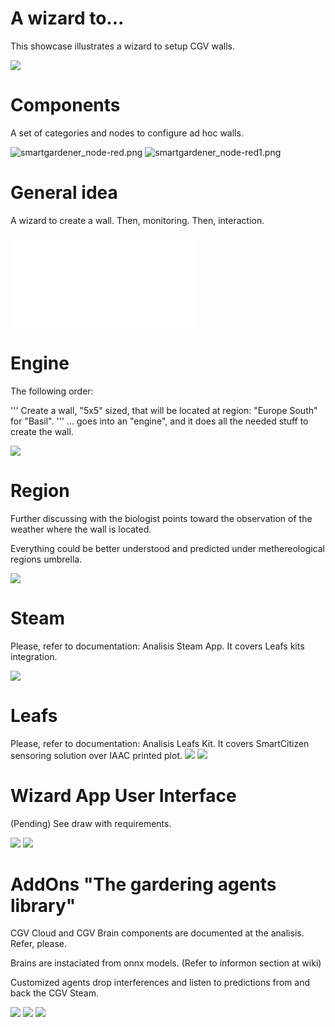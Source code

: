 A wizard to...
===================
This showcase illustrates a wizard to setup CGV walls.

![](sg-nr-map.png)

Components
=================
A set of categories and nodes to configure ad hoc walls.

![smartgardener_node-red.png](smartgardener_node-red.png)
![smartgardener_node-red1.png](smartgardener_node-red1.png)

General idea
================
A wizard to create a wall. Then, monitoring. Then, interaction.

![](sg-nd-base.json)

Engine
============
The following order: 

'''
Create a wall, "5x5" sized, that will be located
at region: "Europe South" for "Basil".
'''
... goes into an "engine", and it does all the needed stuff to
create the wall.

![](sg-nd-engine.png)

Region
==============
Further discussing with the biologist points toward the observation of the weather where the wall is located.

Everything could be better understood and predicted under methereological regions umbrella.

![](sg-nd--region.png)

Steam
=========
Please, refer to documentation: Analisis Steam App. It covers Leafs kits integration.

![](sg-nd--steam-env.png)


Leafs
========
Please, refer to documentation: Analisis Leafs Kit. It covers SmartCitizen sensoring solution over IAAC printed plot.
![](sg-nd--leafs.png)
![](sg-nd-leaf-2.png)

Wizard App User Interface
======================
(Pending) See draw with requirements.

![](sg-nr-ui-app-code.png)
![](sg-nr-ui-app.png)

AddOns "The gardering agents library"
=================
CGV Cloud and CGV Brain components are documented at the analisis. Refer, please.

Brains are instaciated from onnx models. (Refer to informon section at wiki)

Customized agents drop interferences and listen to predictions from and back the CGV Steam.

![](sg-nd-_brain.png)
![](sg-nr-plugins-plant-health.png)
![](sg-nr-circadian.png)
